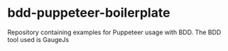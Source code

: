 # bdd-puppeteer-boilerplate
Repository containing examples for Puppeteer usage with BDD. The BDD tool used is GaugeJs
